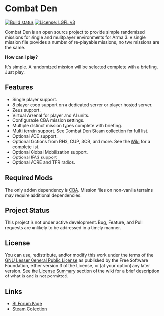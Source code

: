 # Combat Den

[![Build status](https://ci.appveyor.com/api/projects/status/2lqpbhv71sc97ip9/branch/master?svg=true)](https://ci.appveyor.com/project/dpottavio/combatden/branch/master) [![License: LGPL v3](https://img.shields.io/badge/License-LGPL%20v3-blue.svg)](https://www.gnu.org/licenses/lgpl-3.0)

Combat Den is an open source project to provide simple randomized
missions for single and mulitplayer environments for Arma 3.
A single mission file provides a number of re-playable missions,
no two missions are the same.

**How can I play?**

It's simple.  A randomized mission will be selected complete with a
briefing.  Just play.

## Features

* Single player support.
* 8 player coop support on a dedicated server or player hosted server.
* Zeus support.
* Virtual Arsenal for player and AI units.
* Configurable CBA mission settings.
* Multiple distinct mission types complete with briefing.
* Multi terrain support. See Combat Den Steam collection for full list.
* Optional ACE support.
* Optional factions from RHS, CUP, 3CB, and more. See the [Wiki](https://github.com/dpottavio/CombatDen/wiki/Factions) for a complete list.
* Optional Global Mobilization support.
* Optional IFA3 support
* Optional ACRE and﻿﻿﻿﻿﻿ TFR radio﻿s. 

## Required Mods

The only addon dependency is [CBA](https://steamcommunity.com/workshop/filedetails/?id=450814997).  Mission
files on non-vanilla terrains may require additional dependencies.

## Project Status

This project is not under active development. Bug, Feature, and Pull requests are unlikely to be addressed in a timely manner. 

## License

You can use, redistribute, and/or modify this work
under the terms of the [GNU Lesser General Public License](https://www.gnu.org/licenses/lgpl-3.0.en.html)
as published by the Free Software Foundation, either version 3 of the
License, or (at your option) any later version.  See the
[License Summary](https://github.com/dpottavio/CombatDen/wiki/License-Summary)
section of the wiki for a brief description of what is and is not permitted.

## Links

* [BI Forum Page](https://forums.bohemia.net/forums/topic/219387-combat-den/)
* [Steam Collection](https://steamcommunity.com/workshop/filedetails/?id=1491480111)
